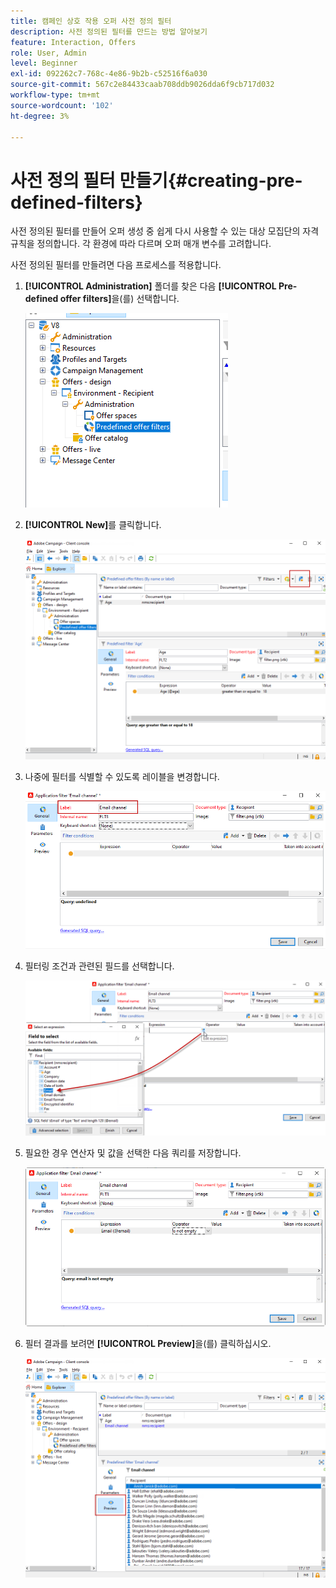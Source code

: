 ```yaml
---
title: 캠페인 상호 작용 오퍼 사전 정의 필터
description: 사전 정의된 필터를 만드는 방법 알아보기
feature: Interaction, Offers
role: User, Admin
level: Beginner
exl-id: 092262c7-768c-4e86-9b2b-c52516f6a030
source-git-commit: 567c2e84433caab708ddb9026dda6f9cb717d032
workflow-type: tm+mt
source-wordcount: '102'
ht-degree: 3%

---
```


# 사전 정의 필터 만들기{#creating-pre-defined-filters}

사전 정의된 필터를 만들어 오퍼 생성 중 쉽게 다시 사용할 수 있는 대상 모집단의 자격 규칙을 정의합니다. 각 환경에 따라 다르며 오퍼 매개 변수를 고려합니다.

사전 정의된 필터를 만들려면 다음 프로세스를 적용합니다.

1. **[!UICONTROL Administration]** 폴더를 찾은 다음 **[!UICONTROL Pre-defined offer filters]**&#x200B;을(를) 선택합니다.

   ![](assets/offer_filter_create_005.png)

1. **[!UICONTROL New]**&#x200B;를 클릭합니다.

   ![](assets/offer_filter_create_001.png)

1. 나중에 필터를 식별할 수 있도록 레이블을 변경합니다.

   ![](assets/offer_filter_create_002.png)

1. 필터링 조건과 관련된 필드를 선택합니다.

   ![](assets/offer_filter_create_003.png)

1. 필요한 경우 연산자 및 값을 선택한 다음 쿼리를 저장합니다.

   ![](assets/offer_filter_create_004.png)

1. 필터 결과를 보려면 **[!UICONTROL Preview]**&#x200B;을(를) 클릭하십시오.

   ![](assets/offer_filter_create_006.png)
